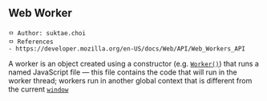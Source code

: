 ## Web Worker

```
ㅁ Author: suktae.choi
ㅁ References
- https://developer.mozilla.org/en-US/docs/Web/API/Web_Workers_API
```

A worker is an object created using a constructor (e.g. [`Worker()`](https://developer.mozilla.org/en-US/docs/Web/API/Worker/Worker)) that runs a named JavaScript file — this file contains the code that will run in the worker thread; workers run in another global context that is different from the current [`window`](https://developer.mozilla.org/en-US/docs/Web/API/Window)

